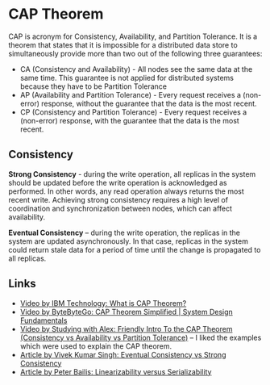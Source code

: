# CAP Theorem

CAP is acronym for Consistency, Availability, and Partition Tolerance. It is a theorem that states that it is impossible for a distributed
data store to simultaneously provide more than two out of the following three guarantees:

* CA (Consistency and Availability) - All nodes see the same data at the same time. This guarantee is not applied for distributed systems
  because they have to be Partition Tolerance
* AP (Availability and Partition Tolerance) - Every request receives a (non-error) response, without the guarantee that the data is the most
  recent.
* CP (Consistency and Partition Tolerance) - Every request receives a (non-error) response, with the guarantee that the data is the most
  recent.

## Consistency

**Strong Consistency** - during the write operation, all replicas in the system should be updated before the write operation is acknowledged
as performed. In other words, any read operation always returns the most recent write. Achieving strong consistency requires a high level of
coordination and synchronization between nodes, which can affect availability.

**Eventual Consistency** – during the write operation, the replicas in the system are updated asynchronously. In that case, replicas in the
system could return stale data for a period of time until the change is propagated to all replicas.

## Links

* [Video by IBM Technology: What is CAP Theorem?](https://youtu.be/eWMgsk7mpFc)
* [Video by ByteByteGo: CAP Theorem Simplified | System Design Fundamentals](https://youtu.be/BHqjEjzAicA)
* [Video by Studying with Alex: Friendly Intro To the CAP Theorem (Consistency vs Availability vs Partition Tolerance)](https://youtu.be/gkg-FAEXIkY)
  – I liked the examples which were used to explain the CAP theorem.
* [Article by Vivek Kumar Singh: Eventual Consistency vs Strong Consistency](https://medium.com/system-design-blog/eventual-consistency-vs-strong-consistency-b4de1f92534d)
* [Article by Peter Bailis: Linearizability versus Serializability](http://www.bailis.org/blog/linearizability-versus-serializability/)